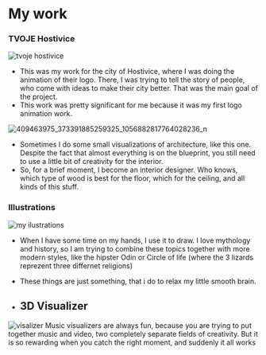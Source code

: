# My work 


### TVOJE Hostivice
![tvoje hostivice](https://github.com/MirekCernyIV/english-for-designers1/assets/149397901/14a2f8ea-48dd-4a5a-b9e6-dd0a1db2c525)
- This was my work for the city of Hostivice, where I was doing the animation of their logo. There, I was trying to tell the story of people, who come with ideas to make their city better. That was the main goal of the project.
- This work was pretty significant for me because it was my first logo animation work.




![409463975_373391885259325_1056882817764028236_n](https://github.com/MirekCernyIV/english-for-designers1/assets/149397901/018ee901-9380-409e-b57e-7b91bde05111)
- Sometimes I do some small visualizations of architecture, like this one. Despite the fact that almost everything is on the blueprint, you still need to use a little bit of creativity for the interior.
- So, for a brief moment, I become an interior designer. Who knows, which type of wood is best for the floor, which for the ceiling, and all kinds of this stuff.


  


### Illustrations
![my ilustrations](https://github.com/MirekCernyIV/english-for-designers1/assets/149397901/c9220056-12cb-4b5d-ba20-a9c797fb01e9)
- When I have some time on my hands, I use it to draw. I love mythology and history, so I am trying to combine these topics together with more modern styles, like the hipster Odin or Circle of life (where the 3 lizards reprezent three differnet religions) 
- These things are just something, that i do to relax my little smooth brain. 




- ## 3D Visualizer
![visalizer](https://github.com/MirekCernyIV/english-for-designers1/assets/149397901/6d6e86de-68cb-4bbe-805c-3ba7625753aa)
Music visualizers are always fun, because you are trying to put together music and video, two completely separate fields of creativity. But it is so rewarding when you catch the right moment, and suddenly it all works

